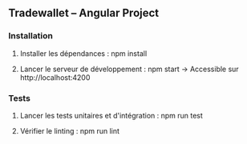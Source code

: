 ## Tradewallet – Angular Project


### Installation

1. Installer les dépendances :
   npm install

2. Lancer le serveur de développement :
   npm start
   -> Accessible sur http://localhost:4200


### Tests

1. Lancer les tests unitaires et d'intégration :
   npm run test

2. Vérifier le linting :
   npm run lint
